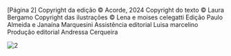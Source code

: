[Página 2]
Copyright da edição © Acorde, 2024
Copyright do texto © Laura Bergamo
Copyright das ilustrações © Lena e moises celegatti
Edição Paulo Almeida e Janaína Marquesini
Assistência editorial Luisa marcelino
Produção editorial Andressa Cerqueira

![2](./img/page_2-01.jpg)
